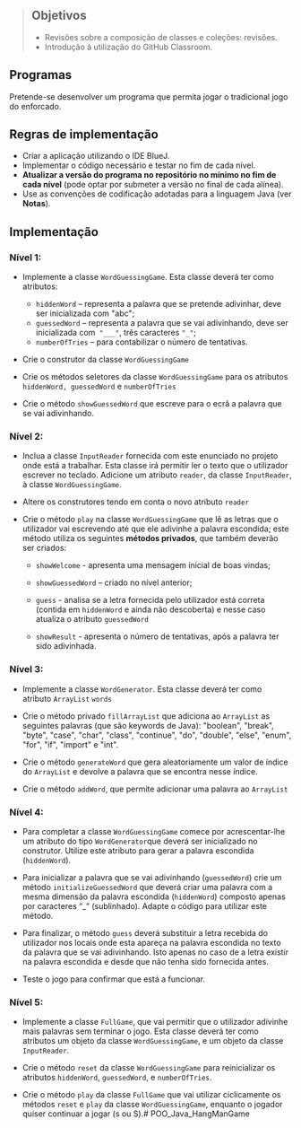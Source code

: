 > ## Objetivos
> 
> - Revisões sobre a composição de classes e coleções: revisões.
> - Introdução à utilização do GitHub Classroom.

## Programas

Pretende-se desenvolver um programa que permita jogar o tradicional jogo do enforcado.

## Regras de implementação

- Criar a aplicação utilizando o IDE BlueJ.
- Implementar o código necessário e testar no fim de cada nível.
- **Atualizar a versão do programa no repositório no mínimo no fim de cada nível** (pode optar por submeter a versão no final de cada alínea).
- Use as convenções de codificação adotadas para a linguagem Java (ver **Notas**).

## Implementação

### Nível 1:

- Implemente a classe `WordGuessingGame`. Esta classe deverá ter como atributos:
  
  - `hiddenWord` – representa a palavra que se pretende adivinhar, deve ser inicializada com "abc"; 
  - `guessedWord` – representa a palavra que se vai adivinhando, deve ser inicializada com` "___"`, três caracteres `"_"`; 
  - `numberOfTries` – para contabilizar o número de tentativas.

- Crie o construtor da classe `WordGuessingGame`

- Crie os métodos seletores da classe `WordGuessingGame` para os atributos `hiddenWord, guessedWord` e `numberOfTries`

- Crie o método `showGuessedWord` que escreve para o ecrã a palavra que se vai adivinhando.

### Nível 2:

- Inclua a classe `InputReader` fornecida com este enunciado no projeto onde está a trabalhar. Esta classe irá permitir ler o texto que o utilizador escrever no teclado. Adicione um atributo `reader`, da classe `InputReader`, à classe `WordGuessingGame`.

- Altere os construtores tendo em conta o novo atributo `reader` 

- Crie o método `play` na classe `WordGuessingGame` que lê as letras que o utilizador vai escrevendo até que ele adivinhe a palavra escondida; este método utiliza os seguintes **métodos privados**, que também deverão ser criados:
  
  - `showWelcome` - apresenta uma mensagem inicial de boas vindas;
  
  - `showGuessedWord` – criado no nível anterior;
  
  - `guess` - analisa se a letra fornecida pelo utilizador está correta (contida em `hiddenWord` e ainda não descoberta) e nesse caso atualiza o atributo `guessedWord`
  
  - `showResult` - apresenta o número de tentativas, após a palavra ter sido adivinhada.

### Nível 3:

- Implemente a classe `WordGenerator`. Esta classe deverá ter como atributo `ArrayList` `words`

- Crie o método privado `fillArrayList` que adiciona ao `ArrayList` as seguintes palavras (que são keywords de Java): "boolean", "break", "byte", "case", "char", "class", "continue", "do", "double", "else", "enum", "for", "if", "import" e "int".

- Crie o método `generateWord` que gera aleatoriamente um valor de índice do `ArrayList` e devolve a palavra que se encontra nesse índice.

- Crie o método `addWord`, que permite adicionar uma palavra ao `ArrayList`

### Nível 4:

- Para completar a classe `WordGuessingGame` comece por acrescentar-lhe um atributo do tipo `WordGenerator`que deverá ser inicializado no construtor. Utilize este atributo para gerar a palavra escondida (`hiddenWord`).

- Para inicializar a palavra que se vai adivinhando (`guessedWord`) crie um método `initializeGuessedWord` que deverá criar uma palavra com a mesma dimensão da palavra escondida (`hiddenWord`) composto apenas por caracteres “_” (sublinhado). Adapte o código para utilizar este método.

- Para finalizar, o método `guess` deverá substituir a letra recebida do utilizador nos locais onde esta apareça na palavra escondida no texto da palavra que se vai adivinhando. Isto apenas no caso de a letra existir na palavra escondida e desde que não tenha sido fornecida antes.

- Teste o jogo para confirmar que está a funcionar.

### Nível 5:

- Implemente a classe `FullGame`, que vai permitir que o utilizador adivinhe mais palavras sem terminar o jogo. Esta classe deverá ter como atributos um objeto da classe `WordGuessingGame`,  e um objeto da classe `InputReader`.

- Crie o método `reset` da classe `WordGuessingGame` para reinicializar os atributos `hiddenWord`, `guessedWord`, e `numberOfTries`.

- Crie o método `play` da classe `FullGame` que vai utilizar ciclicamente os métodos `reset` e `play` da classe `WordGuessingGame`, enquanto o jogador quiser continuar a jogar (s ou S).# POO_Java_HangManGame
